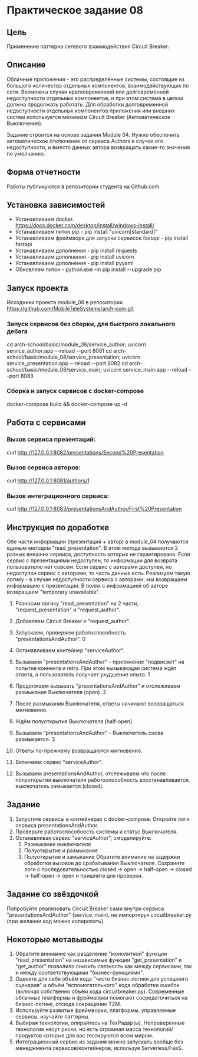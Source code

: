 # Практическое задание 08

## Цель

Применение паттерна сетевого взаимодействия Circuit Breaker.

## Описание

Облачные приложения - это распределённые системы, состоящие из большого количества отдельных компонентов, взаимодействующих по сети. Возможны случаи кратковременной или долговременной недоступности отдельных компонентов, и при этом система в целом должна продолжать работать. Для обработки долговременной недоступности отдельных компонентов приложения или внешних систем используется механизм Circuit Breaker (Автоматическое Выключение).

Задание строится на основе задания Module 04. Нужно обеспечить автоматическое отключение от сервиса Authors в случае его недоступности, и вместо данных автора возвращать какие-то значения по умолчанию.

## Форма отчетности

Работы публикуются в репозитории студента на Github.com.

## Установка зависимостей 
* Устанавливаем docker. https://docs.docker.com/desktop/install/windows-install/
* Устанавливаем питон pip - pip install "uvicorn[standard]"
* Устанавливаем фреймворк для запуска сервисов fastapi - pip install fastapi
* Устанавливаем дополнения - pip install requests
* Устанавливаем дополнения - pip install uvicorn
* Устанавливаем дополнения - pip install pyyaml
* Обновляем питон - python.exe -m pip install --upgrade pip


## Запуск проекта

Исходники проекта module_08 в репозитории https://github.com/MobileTeleSystems/arch-com.git 

### Запуск сервисов без сборки, для быстрого локального дебага
cd arch-school/basic/module_08/service_author;       uvicorn service_author:app       --reload --port 8081
cd arch-school/basic/module_08/service_presentation; uvicorn service_presentation:app --reload --port 8082
cd arch-school/basic/module_08/service_main;         uvicorn service_main:app         --reload --port 8083


### Сборка и запуск сервисов с docker-compose
docker-compose build && docker-compose up -d


## Работа с сервисами

### Вызов сервиса презентаций:
curl http://127.0.0.1:8082/presentations/Second%20Presentation

### Вызов сервиса авторов:
curl http://127.0.0.1:8081/authors/1

### Вызов интеграционного сервиса:
curl http://127.0.0.1:8083/presentationsAndAuthor/First%20Presentation


## Инструкция по доработке

Обе части информации (презентация + автор) в module_04 получаются единым методом "read_presentation".
В этом методе вызываются 2 разных внешних сервиса, доступность которых не гарантирована.
Если сервис с презентациями недоступен, то информации для возврата пользователю нет совсем.
Если сервис с авторами доступен, но недоступен сервис с авторами, то часть данных есть.
Реализуем такую логику - в случае недоступности сервиса с авторами, мы возвращаем информацию о презентации.
В полях с информацией об авторе возвращаем "temporary unavailable".

1. Разносим логику "read_presentation" на 2 части, "request_presentation" и "request_author".
2. Добавляем Circuit Breaker к "request_author".
3. Запускаем, проверяем работоспособность "presentationsAndAuthor". 0
4. Останавливаем контейнер "serviceAuthor".

5. Вызываем "presentationsAndAuthor" - приложение "подвисает" на попытке коннекта и retry. При этом вызывающая система ждёт ответа, а пользователь получает ухудшение опыта. 1

6. Продолжаем вызывать "presentationsAndAuthor" и отслеживаем размыкание Выключателя (open). 2
7. После размыкания Выключателя, ответы начинают возвращаться мнгновенно.
8. Ждём полуоткрытия Выключателя (half-open).

9.  Вызываем "presentationsAndAuthor" - Выключатель снова размыкается. 3
10. Ответы по-прежнему возвращаются мнгновенно.


11. Включаем сервис "serviceAuthor".
12. Вызываем presentationsAndAuthor, отслеживаем что после полуоткрытия выключателя работоспособность восстанавливается, выключатель замыкается (closed).


## Задание
1. Запустите сервисы в контейнерах с docker-compose. Откройте логи сервиса presentationsAndAuthor.
2. Проверьте работоспособность системы и статус Выключателя.
3. Останавливая сервис "serviceAuthor", смоделируйте:
   1. Размыкание выключателя
   2. Полуоткрытие и размыкание
   3. Полуоткрытие и замыкание
Обратите внимание на задержки обработки вызовов до срабатывания Выключателя.
Сохраните логи с последовательностью closed -> open -> half-open -> closed -> half-open -> open и пришлите для проверки.

## Задание со звёздочкой
Попробуйте реализовать Circuit Breaker сами внутри сервиса "presentationsAndAuthor" (service_main), не импортируя circuitbreaker.py (при желании код можно копировать).

## Некоторые метавыводы
1. Обратите внимание как разделение "монолитной" функции "read_presentation" на независимые функции "get_presentation" и "get_author" позволило снизить связность как между сервисами, так и между соответствующими "бизнес-функциями".
2. Оцените для себя объём кода "чисто бизнес-логики для успешного сценария" и объём "вспомогательного" кода обработки ошибок (включая собственно объём кода circuitbreaker.py). Современные облачные платформы и фреймворки помогают сосредоточиться на бизнес-логике, отсюда сокращение T2M.
3. Используйте развитые фреймворки, платформы, управляемые сервисы, изучайте паттерны.
4. Выбирая технологии, опирайтесь на ТехРадар(ы). Непроверенные технологии несут риски, но есть огромная масса технологий/продуктов которые для вас тестируются всем миром.
5. Интеграционный сервис из задания можно запускать вообще без менеджмента сервисов/контейнеров, используя Serverless/FaaS.
